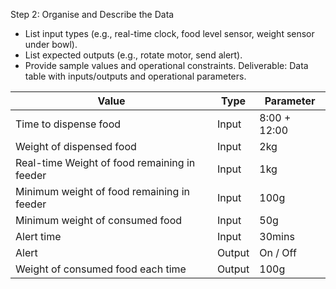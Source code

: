 Step 2: Organise and Describe the Data
- List input types (e.g., real-time clock, food level sensor, weight sensor under bowl).
- List expected outputs (e.g., rotate motor, send alert).
- Provide sample values and operational constraints.
Deliverable: Data table with inputs/outputs and operational parameters.

| Value                               | Type   | Parameter       |
| ----------------------------------- | ------ | --------------- |
| Time to dispense food                | Input  | 8:00 + 12:00    |
| Weight of dispensed food             | Input  | 2kg             |
| Real-time Weight of food remaining in feeder | Input  | 1kg             |
| Minimum weight of food remaining in feeder  | Input  | 100g            |
| Minimum weight of consumed food      | Input  | 50g             |
| Alert time                           | Input  | 30mins          |
| Alert                                | Output | On / Off        |
| Weight of consumed food each time    | Output | 100g            |
